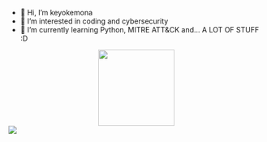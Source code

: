 - 👋 Hi, I’m keyokemona
- 👀 I’m interested in coding and cybersecurity
- 🌱 I’m currently learning Python, MITRE ATT&CK and... A LOT OF STUFF :D

<div align="center">
  <img height="150em" src="https://github-readme-stats.vercel.app/api?username=keyokemona&show_icons=true&theme=maroongold&include_all_commits=true&count_private=true"/>
</div>

</div>
  <a href="https://www.instagram.com/keyokemona/" target="_blank"><img src="https://img.shields.io/badge/-Instagram-%23E4405F?style=for-the-badge&logo=instagram&logoColor=white" target="_blank"></a>
</div>
